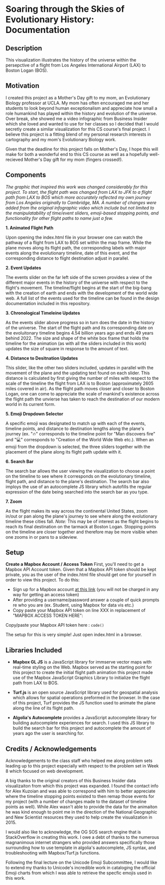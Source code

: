 # Soaring through the Skies of Evolutionary History: Documentation

## Description ##

This visualization illustrates the history of the universe within the persepctive of a flight from Los Angeles International Airport (LAX) to Boston Logan (BOS).


## Motivation ##

I created this project as a Mother's Day gift to my mom, an Evolutionary Biology professor at UCLA. My mom has often encouraged me and her students to look beyond human exceptionalism and appreciate how small a role humankind has played within the history and evolution of the universe. Over break, she showed me a video infographic from Business Insider which she loved and wanted to use for her classes so I decided that I would secretly create a similar visualization for this CS course's final project. I believe this project is a fitting blend of my personal research interests in cartography and my mom's Evolutionary Biology work. 

Given that the deadline for this project falls on Mother's Day, I hope this will make for both a wonderful end to this CS course as well as a hopefully well-recieved Mother's Day gift for my mom (fingers crossed!).

## Components ##

 *The graphic that inspired this work was changed considerably for this project. To start, the flight path was changed from LAX to JFK to a flight path from LAX to BOS which more accurately reflected my own journey from Los Angeles originally to Cambridge, MA. A number of changes were added from the original infographic video which include but not limited to the manipulatability of time/event sliders, emoji-based stopping points, and functionality for other flight paths to name just a few.*

**1. Animated Flight Path**

Upon opening the index.html file in your browser one can watch the pathway of a flight from LAX to BOS set within the map frame. While the plane moves along its flight path, the corresponding labels with major events along the evolutionary timeline, date of this event, and the corresponding distance to flight destination adjust in parallel. 

**2. Event Updates** 

The events slider on the far left side of the screen provides a view of the different major events in the history of the universe with respect to the flight's movement. The timeline/flight begins at the start of the big-bang with the creation of earth and ends with the development of the world wide web. A full list of the events used for the timeline can be found in the design documentation included in this repository. 

**3. Chronological Timeleine Updates**

As the events slider above progress so in turn does the date in the history of the universe. The start of the flight path and its corresponding date on the evoluitonary timeline begins 4.54 billion years ago and ends 49 years behind 2022. The size and shape of the white box frame that holds the timeline for the animation (as with all the sliders included in this work) updates the size of square in response to the amount of text.

**4. Distance to Desitnation Updates** 

This slider, like the other two sliders included, updates in parallel with the movement of the plane and the updating text found on each slider. This distance is calculated by first giving the number of miles with respect to the scale of the timeline the flight from LAX is to Boston (approximately 2605 miles covered in air). As the flight path moves closer and closer to Boston Logan, one can come to appreciate the scale of mankind's existence across the flight path the unvierse has taken to reach the destination of our modern world in its current form. 

**5. Emoji Dropdown Selector**

A specific emoji was designated to match up with each of the events, timeline points, and distance to destination lengths along the plane's journey (ex.  "🔥" corresponds to the timeline point for "Man discovers fire" and "💻" corresponds to "Creation of the World Wide Web etc.). When an emoji from the dropdown is selected, the three sliders together with the placement of the plane along its flight path update with it. 

**6. Search Bar** 

The search bar allows the user viewing the visualization to choose a point on the timeline to see where it corresponds on the evolutionary timeline, flight path, and distance to the plane's destination. The search bar also imploys the use of an autocomplete JS library which autofills the regular expression of the date being searched into the search bar as you type. 

**7. Zoom** 

As the flight makes its way across the continental United States, zoom in/out or pan along the plane's journey to see where along the evolutionary timeline these cities fall. *Note:* This may be of interest as the flight begins to reach its final destination on the tarmack at Boston Logan. Stopping points on the timeline are closer together and therefore may be more visible when one zooms in or pans to a sideview.  


## Setup ##

**Create a Mapbox Account / Access Token** 
First, you'll need to get a Mapbox API Account token. Given that a Mapbox API token should be kept private, you as the user of the index.html file should get one for yourself in order to view this project. To do this: 
* Sign up for a Mapbox account [at this link](https://account.mapbox.com/auth/signup "at this link") (you will not be charged in any way for getting an access token) 
* After providing a username/password answer a couple of quick prompts re who you are (ex. Student, using Mapbox for data vis etc.) 
* Copy paste your Mapbox API token on line XXX in replacement of "MAPBOX ACCESS TOKEN HERE": 

Copy/paste your Mapbox API token here :  `code()`

The setup for this is very simple! Just open index.html in a browser.

## Libraries Included ## 

* **Mapbox GL JS** is a JavaScript library for immserve vector maps with real-time styling on the Web. Mapbox served as the starting point for this project to create the initial flight path animation this project made use of the Mapbox JavaScript Graphics Library to initialize the flight path from LAX to BOS. 

* **Turf.js** is an open source JavaScript library used for geospatial analysis which allows for spatial operations preformed in the browser. In the case of this project, Turf provides the JS function used to animate the plane along the line of its flight path.

* **Algolia's Autocomplete** provides a JavaScript autocomplete library for building autocomplete experiences for search. I used this JS library to build the search bar for this project and autocomplete the amount of years ago the user is searching for.  


## Credits / Acknowledgements ##

Acknowledgements to the class staff who helped me along problem sets leading up to this project especially with respect to the problem set in Week 8 which focused on web development. 

A big thanks to the original creators of this Business Insider data visualizaiton from which this project was expanded. I found the contact info for Alex Kuzoian and was able to correspond with him to better appreciate where the timeline stopping points existed to then remap those events for my project (with a number of changes made to the dataset of timeline points as well). While Alex wasn't able to provide the data for the animaiton he was kind enough to point me in the direction of the National Geographic and New Scientist resources they used to help create the visualization in 2015. 

I would also like to acknowledge, the OG SOS search engine that is StackOverflow in creating this work. I owe a debt of thanks to the numerous magnanimous internet strangers who provided answers specifically those surrounding how to use template in algolia's autocomplete, JS syntax, and troubleshooting with Mapbox/Turf.js functions.

Following the final lecture on the Unicode Emoji Subcommittee, I would like to extend my thanks to Unicode's incredible work in cataloging the official Emoji charts from which I was able to retrieve the specfic emojis used in this work. 
